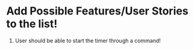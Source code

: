 # Add Possible Features/User Stories to the list!

1. User should be able to start the timer through a command!
